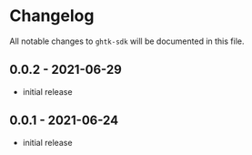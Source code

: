 # Changelog

All notable changes to `ghtk-sdk` will be documented in this file.

## 0.0.2 - 2021-06-29

- initial release

## 0.0.1 - 2021-06-24

- initial release
